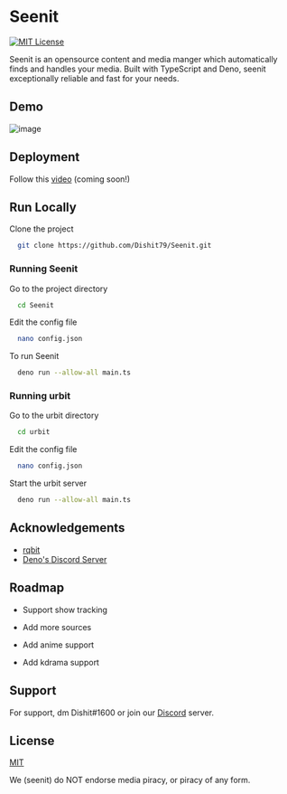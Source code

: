 
# Seenit
[![MIT License](https://img.shields.io/badge/License-MIT-green.svg)](https://choosealicense.com/licenses/mit/)

Seenit is an opensource content and media manger which automatically finds and handles your media. Built with TypeScript and Deno, seenit exceptionally reliable and fast for your needs.
## Demo

![image](https://us-east-1.tixte.net/uploads/dishit.tixte.co/2022-08-15_16-31-50.gif)
## Deployment

Follow this [video]() (coming soon!)


## Run Locally

Clone the project

```bash
  git clone https://github.com/Dishit79/Seenit.git
```

### Running Seenit

Go to the project directory

```bash
  cd Seenit
```

Edit the config file

```bash
  nano config.json
```

To run Seenit

```bash
  deno run --allow-all main.ts
```
### Running urbit

Go to the urbit directory

```bash
  cd urbit
```

Edit the config file

```bash
  nano config.json
```

Start the urbit server

```bash
  deno run --allow-all main.ts
```


## Acknowledgements

 - [rqbit](https://github.com/ikatson/rqbit)
 - [Deno's Discord Server](https://discord.gg/deno)


## Roadmap

- Support show tracking

- Add more sources

- Add anime support

- Add kdrama support


## Support

For support, dm Dishit#1600 or join our [Discord](https://discord.gg/t8mC4YcF) server.


## License

[MIT](https://choosealicense.com/licenses/mit/)

We (seenit) do NOT endorse media piracy, or piracy of any form.
